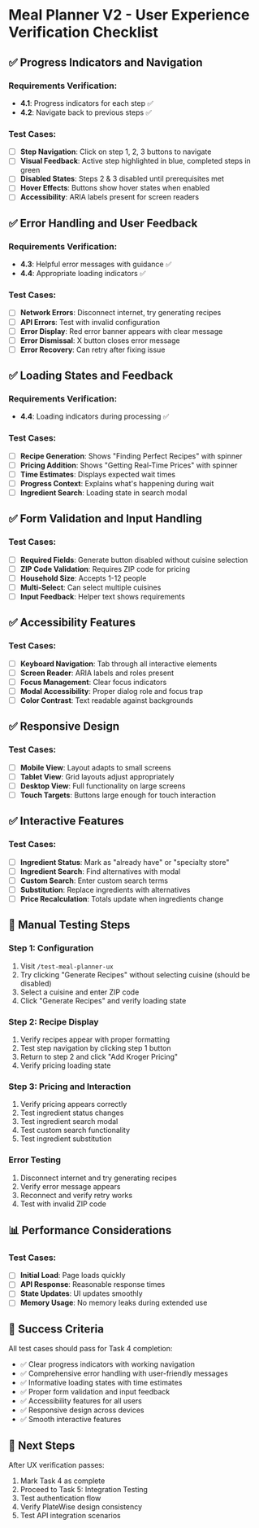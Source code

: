 # Meal Planner V2 - User Experience Verification Checklist

## ✅ Progress Indicators and Navigation

### Requirements Verification:
- **4.1**: Progress indicators for each step ✅
- **4.2**: Navigate back to previous steps ✅

### Test Cases:
- [ ] **Step Navigation**: Click on step 1, 2, 3 buttons to navigate
- [ ] **Visual Feedback**: Active step highlighted in blue, completed steps in green
- [ ] **Disabled States**: Steps 2 & 3 disabled until prerequisites met
- [ ] **Hover Effects**: Buttons show hover states when enabled
- [ ] **Accessibility**: ARIA labels present for screen readers

## ✅ Error Handling and User Feedback

### Requirements Verification:
- **4.3**: Helpful error messages with guidance ✅
- **4.4**: Appropriate loading indicators ✅

### Test Cases:
- [ ] **Network Errors**: Disconnect internet, try generating recipes
- [ ] **API Errors**: Test with invalid configuration
- [ ] **Error Display**: Red error banner appears with clear message
- [ ] **Error Dismissal**: X button closes error message
- [ ] **Error Recovery**: Can retry after fixing issue

## ✅ Loading States and Feedback

### Requirements Verification:
- **4.4**: Loading indicators during processing ✅

### Test Cases:
- [ ] **Recipe Generation**: Shows "Finding Perfect Recipes" with spinner
- [ ] **Pricing Addition**: Shows "Getting Real-Time Prices" with spinner
- [ ] **Time Estimates**: Displays expected wait times
- [ ] **Progress Context**: Explains what's happening during wait
- [ ] **Ingredient Search**: Loading state in search modal

## ✅ Form Validation and Input Handling

### Test Cases:
- [ ] **Required Fields**: Generate button disabled without cuisine selection
- [ ] **ZIP Code Validation**: Requires ZIP code for pricing
- [ ] **Household Size**: Accepts 1-12 people
- [ ] **Multi-Select**: Can select multiple cuisines
- [ ] **Input Feedback**: Helper text shows requirements

## ✅ Accessibility Features

### Test Cases:
- [ ] **Keyboard Navigation**: Tab through all interactive elements
- [ ] **Screen Reader**: ARIA labels and roles present
- [ ] **Focus Management**: Clear focus indicators
- [ ] **Modal Accessibility**: Proper dialog role and focus trap
- [ ] **Color Contrast**: Text readable against backgrounds

## ✅ Responsive Design

### Test Cases:
- [ ] **Mobile View**: Layout adapts to small screens
- [ ] **Tablet View**: Grid layouts adjust appropriately
- [ ] **Desktop View**: Full functionality on large screens
- [ ] **Touch Targets**: Buttons large enough for touch interaction

## ✅ Interactive Features

### Test Cases:
- [ ] **Ingredient Status**: Mark as "already have" or "specialty store"
- [ ] **Ingredient Search**: Find alternatives with modal
- [ ] **Custom Search**: Enter custom search terms
- [ ] **Substitution**: Replace ingredients with alternatives
- [ ] **Price Recalculation**: Totals update when ingredients change

## 🧪 Manual Testing Steps

### Step 1: Configuration
1. Visit `/test-meal-planner-ux`
2. Try clicking "Generate Recipes" without selecting cuisine (should be disabled)
3. Select a cuisine and enter ZIP code
4. Click "Generate Recipes" and verify loading state

### Step 2: Recipe Display
1. Verify recipes appear with proper formatting
2. Test step navigation by clicking step 1 button
3. Return to step 2 and click "Add Kroger Pricing"
4. Verify pricing loading state

### Step 3: Pricing and Interaction
1. Verify pricing appears correctly
2. Test ingredient status changes
3. Test ingredient search modal
4. Test custom search functionality
5. Test ingredient substitution

### Error Testing
1. Disconnect internet and try generating recipes
2. Verify error message appears
3. Reconnect and verify retry works
4. Test with invalid ZIP code

## 📊 Performance Considerations

### Test Cases:
- [ ] **Initial Load**: Page loads quickly
- [ ] **API Response**: Reasonable response times
- [ ] **State Updates**: UI updates smoothly
- [ ] **Memory Usage**: No memory leaks during extended use

## 🎯 Success Criteria

All test cases should pass for Task 4 completion:
- ✅ Clear progress indicators with working navigation
- ✅ Comprehensive error handling with user-friendly messages  
- ✅ Informative loading states with time estimates
- ✅ Proper form validation and input feedback
- ✅ Accessibility features for all users
- ✅ Responsive design across devices
- ✅ Smooth interactive features

## 🚀 Next Steps

After UX verification passes:
1. Mark Task 4 as complete
2. Proceed to Task 5: Integration Testing
3. Test authentication flow
4. Verify PlateWise design consistency
5. Test API integration scenarios